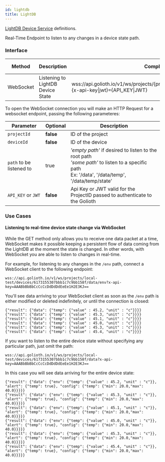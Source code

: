 ```yaml
---
id: lightdb
title: LightDB
---
```


[LightDB Device Service](/cloud/services/lightdb) definitions.

Real-Time Endpoint to listen to any changes in a device state path.


### Interface


| Method    | Description                       | Complete Endpoint                                               | Content Format |
| --------- | --------------------------------- | --------------------------------------------------------------- | -------------- |
| WebSocket | Listening to LightDB Device State | wss://api.golioth.io/v1/ws/projects/{projectId}/devices/{deviceId}/data{/path=\*\*}?{x-api-key\|jwt}={API_KEY\|JWT} | JSON |

To open the WebSocket connection you will make an HTTP Request for a websocket endpoint, passing the following parameteres:

|Parameter             | Optional | Description                                                                                            |
|--------------------- | -------- | ------------------------------------------------------------------------------------------------------ |
|`projectId`           | **false** | ID of the project                                                                                      |
|`deviceId`            | **false** | ID of the device                                                                                       |
|`path` to be listened to | true    | _'empty path'_ if desired to listen to the root path <br /> _'some path'_ to listen to a specific path <br /> Ex: '/data', '/data/temp', '/data/temp/state' |
|`API_KEY` or `JWT`            | **false** | Api Key or JWT valid for the ProjectID passed to authenticate to the Golioth |

### Use Cases

#### Listening to real-time device state change via WebSocket

While the GET method only allows you to receive one data packet at a time, WebSocket makes it possible keeping a persistent flow of data coming from the LightDB at the moment the state is changed. In other words, with WebSocket you are able to listen to changes in real-time.

For example, for listening to any changes in the `/env` path, connect a WebSocket client to the following endpoint:
```
wss://api.golioth.io/v1/ws/projects/local-test/devices/6173155307bbb1c7c9bb158f/data/env?x-api-key=AAABbBbBbCcCcCcDdDdDdEeEe1H2E3KJ==
```

You'll see data arriving to your WebSocket client as soon as the `/env` path is either modified or deleted indefinitely, or until the connection is closed:
```
{"result": {"data": {"temp": {"value" : 45.2, "unit" : "c"}}}}
{"result": {"data": {"temp": {"value" : 45.3, "unit" : "c"}}}}
{"result": {"data": {"temp": {"value" : 45.1, "unit" : "c"}}}}
{"result": {"data": {"temp": {"value" : 45.0, "unit" : "c"}}}}
{"result": {"data": {"temp": {"value" : 45.3, "unit" : "c"}}}}
{"result": {"data": {"temp": {"value" : 45.4, "unit" : "c"}}}}
```

If you want to listen to the entire device state without specifying any particular path, just omit the path:
```
wss://api.golioth.io/v1/ws/projects/local-test/devices/6173155307bbb1c7c9bb158f/data?x-api-key=AAABbBbBbCcCcCcDdDdDdEeEe1H2E3KJ==
```
In this case you will see data arriving for the entire device state:
```
{"result": {"data": {"env": {"temp": {"value" : 45.2, "unit" : "c"}}, "alert": {"temp": true}, "config": {"temp": {"min": 20.0,"max": 40.0}}}}}
{"result": {"data": {"env": {"temp": {"value" : 45.3, "unit" : "c"}}, "alert": {"temp": true}, "config": {"temp": {"min": 20.0,"max": 40.0}}}}}
{"result": {"data": {"env": {"temp": {"value" : 45.1, "unit" : "c"}}, "alert": {"temp": true}, "config": {"temp": {"min": 20.0,"max": 40.0}}}}}
{"result": {"data": {"env": {"temp": {"value" : 45.0, "unit" : "c"}}, "alert": {"temp": true}, "config": {"temp": {"min": 20.0,"max": 40.0}}}}}
{"result": {"data": {"env": {"temp": {"value" : 45.3, "unit" : "c"}}, "alert": {"temp": true}, "config": {"temp": {"min": 20.0,"max": 40.0}}}}}
{"result": {"data": {"env": {"temp": {"value" : 45.4, "unit" : "c"}}, "alert": {"temp": true}, "config": {"temp": {"min": 20.0,"max": 40.0}}}}}
```
